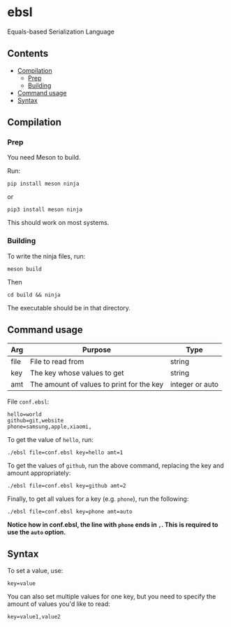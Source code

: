 # ebsl
Equals-based Serialization Language

## Contents
* [Compilation](#compilation)
  * [Prep](#prep)
  * [Building](#building)
* [Command usage](#command-usage)
* [Syntax](#syntax)

## Compilation
### Prep
<!-- Add info about command usage -->
You need Meson to build.

Run:
```console
pip install meson ninja
```
or
```console
pip3 install meson ninja
```
This should work on most systems.

### Building
To write the ninja files, run:
```console
meson build
```
Then
```console
cd build && ninja
```
The executable should be in that directory.

## Command usage
|Arg|Purpose|Type|
|--|--|--|
|file|File to read from|string|
|key|The key whose values to get|string|
|amt|The amount of values to print for the key|integer or auto|

File `conf.ebsl`:
```
hello=world
github=git,website
phone=samsung,apple,xiaomi,
```
To get the value of `hello`, run:
```console
./ebsl file=conf.ebsl key=hello amt=1
```
To get the values of `github`, run the above command, replacing the key and amount appropriately:
```console
./ebsl file=conf.ebsl key=github amt=2
```
Finally, to get all values for a key (e.g. `phone`), run the following:
```console
./ebsl file=conf.ebsl key=phone amt=auto
```
**Notice how in conf.ebsl, the line with `phone` ends in `,`. This is required to use the `auto` option.**
## Syntax
To set a value, use:
```
key=value
```
You can also set multiple values for one key, but you need to specify the amount of values you'd like to read:
```
key=value1,value2
```
